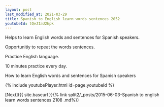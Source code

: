 ```yaml
---
layout: post
last_modified_at: 2021-03-29
title: Spanish to English learn words sentences 2052 
youtubeId: tQeJIaU2hpk
---
```

 
 
Helps to learn English words and sentences for Spanish speakers.

Opportunitiy to repeat the words sentences. 

Practice English language. 
 
10 minutes practice every day. 
 
How to learn English words and sentences for Spanish speakers 
 
{% include youtubePlayer.html id=page.youtubeId %}
 
 
[Next]({{ site.baseurl }}{% link  split2/_posts/2015-06-03-Spanish to english learn words sentences 2108 .md%})
 
